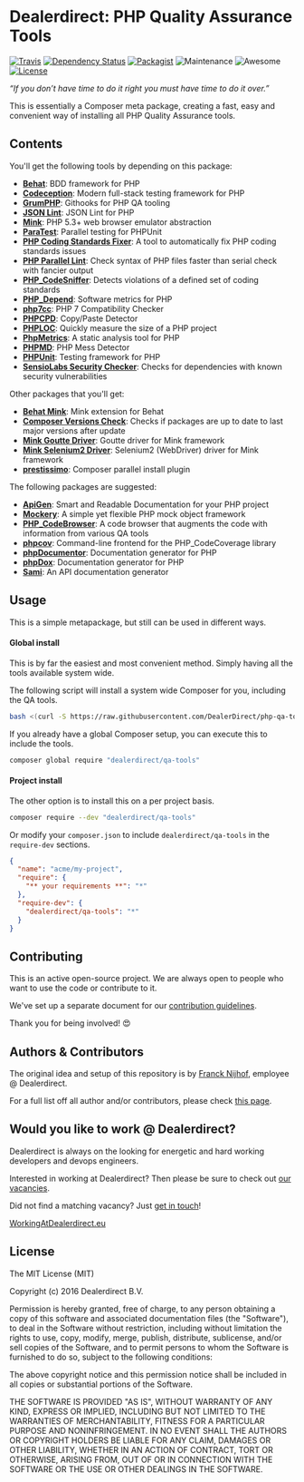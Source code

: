 # Dealerdirect: PHP Quality Assurance Tools

[![Travis](https://img.shields.io/travis/DealerDirect/php-qa-tools.svg?style=flat-square)](https://travis-ci.org/DealerDirect/php-qa-tools)
[![Dependency Status](https://www.versioneye.com/user/projects/580939a4d65a77002f5eab70/badge.svg?style=flat-square)](https://www.versioneye.com/user/projects/580939a4d65a77002f5eab70)
[![Packagist](https://img.shields.io/packagist/dt/dealerdirect/qa-tools.svg?style=flat-square)](https://packagist.org/packages/dealerdirect/qa-tools)
![Maintenance](https://img.shields.io/maintenance/yes/2016.svg?style=flat-square)
![Awesome](https://img.shields.io/badge/awesome%3F-yes-brightgreen.svg?style=flat-square)
[![License](https://img.shields.io/github/license/dealerdirect/php-qa-tools.svg?style=flat-square)](https://github.com/DealerDirect/php-qa-tools)

*“If you don’t have time to do it right you must have time to do it over.”*

This is essentially a Composer meta package, creating a fast, easy and
convenient way of installing all PHP Quality Assurance tools.

## Contents

You'll get the following tools by depending on this package:

* **[Behat]**: BDD framework for PHP
* **[Codeception]**: Modern full-stack testing framework for PHP
* **[GrumPHP]**: Githooks for PHP QA tooling
* **[JSON Lint]**: JSON Lint for PHP
* **[Mink]**: PHP 5.3+ web browser emulator abstraction
* **[ParaTest]**: Parallel testing for PHPUnit
* **[PHP Coding Standards Fixer]**: A tool to automatically fix PHP coding standards issues
* **[PHP Parallel Lint]**: Check syntax of PHP files faster than serial check with fancier output
* **[PHP_CodeSniffer]**: Detects violations of a defined set of coding standards
* **[PHP_Depend]**: Software metrics for PHP
* **[php7cc]**: PHP 7 Compatibility Checker
* **[PHPCPD]**: Copy/Paste Detector
* **[PHPLOC]**: Quickly measure the size of a PHP project
* **[PhpMetrics]**: A static analysis tool for PHP
* **[PHPMD]**: PHP Mess Detector
* **[PHPUnit]**: Testing framework for PHP
* **[SensioLabs Security Checker]**: Checks for dependencies with known security vulnerabilities

Other packages that you'll get:

* **[Behat Mink]**: Mink extension for Behat
* **[Composer Versions Check]**: Checks if packages are up to date to last major versions after update
* **[Mink Goutte Driver]**: Goutte driver for Mink framework
* **[Mink Selenium2 Driver]**: Selenium2 (WebDriver) driver for Mink framework
* **[prestissimo]**: Composer parallel install plugin

The following packages are suggested:
* **[ApiGen]**: Smart and Readable Documentation for your PHP project
* **[Mockery]**: A simple yet flexible PHP mock object framework
* **[PHP_CodeBrowser]**: A code browser that augments the code with information from various QA tools
* **[phpcov]**: Command-line frontend for the PHP_CodeCoverage library
* **[phpDocumentor]**: Documentation generator for PHP
* **[phpDox]**: Documentation generator for PHP
* **[Sami]**: An API documentation generator

[Behat]: http://behat.org
[Codeception]: http://codeception.com
[GrumPHP]: https://github.com/phpro/grumphp
[JSON Lint]: https://github.com/Seldaek/jsonlint
[Mink]: http://mink.behat.org
[ParaTest]: https://github.com/brianium/paratest
[PHP Coding Standards Fixer]: http://cs.sensiolabs.org
[PHP Parallel Lint]: https://github.com/JakubOnderka/PHP-Parallel-Lint
[PHP_CodeSniffer]: https://github.com/squizlabs/PHP_CodeSniffer
[PHP_Depend]: https://github.com/pdepend/pdepend
[php7cc]: https://github.com/sstalle/php7cc
[PHPCPD]: https://github.com/sebastianbergmann/phpcpd
[PHPLOC]: https://github.com/sebastianbergmann/phploc
[PhpMetrics]: http://www.phpmetrics.org
[PHPMD]: https://phpmd.org
[PHPUnit]: https://phpunit.de
[SensioLabs Security Checker]: https://security.sensiolabs.org

[Behat Mink]: https://github.com/Behat/MinkExtension
[Composer Versions Check]: https://github.com/Soullivaneuh/composer-versions-check
[Mink Goutte Driver]: https://github.com/minkphp/MinkGoutteDriver
[Mink Selenium2 Driver]: https://github.com/minkphp/MinkSelenium2Driver
[prestissimo]: https://github.com/hirak/prestissimo

[ApiGen]: http://www.apigen.org
[Mockery]: https://github.com/padraic/mockery
[PHP_CodeBrowser]: https://github.com/mayflower/PHP_CodeBrowser
[phpcov]: https://github.com/sebastianbergmann/phpcov
[phpDocumentor]: https://www.phpdoc.org
[phpDox]: http://phpdox.de
[Sami]: https://github.com/FriendsOfPHP/sami

## Usage

This is a simple metapackage, but still can be used in different ways.

#### Global install

This is by far the easiest and most convenient method. Simply having all the tools available system wide.

The following script will install a system wide Composer for you, including the QA tools.

```bash
bash <(curl -S https://raw.githubusercontent.com/DealerDirect/php-qa-tools/master/bin/install.sh)
```

If you already have a global Composer setup, you can execute this to include the tools.

```bash
composer global require "dealerdirect/qa-tools"
```

#### Project install

The other option is to install this on a per project basis.

```bash
composer require --dev "dealerdirect/qa-tools"
```

Or modify your `composer.json` to include `dealerdirect/qa-tools` in the `require-dev` sections.

```json
{
  "name": "acme/my-project",
  "require": {
    "** your requirements **": "*"
  },
  "require-dev": {
    "dealerdirect/qa-tools": "*"
  }
}
```

## Contributing

This is an active open-source project. We are always open to people who want to use the code or contribute to it.

We've set up a separate document for our [contribution guidelines].

Thank you for being involved! :heart_eyes:

[contribution guidelines]: https://github.com/dealerdirect/php-qa-tools/blob/master/CONTRIBUTING.md

## Authors & Contributors

The original idea and setup of this repository is by [Franck Nijhof], employee @ Dealerdirect.

For a full list off all author and/or contributors, please check [this page].

[this page]: https://github.com/dealerdirect/php-qa-tools/graphs/contributors
[Franck Nijhof]: https://github.com/frenck

## Would you like to work @ Dealerdirect?

Dealerdirect is always on the looking for energetic and hard working developers and devops engineers.

Interested in working at Dealerdirect? Then please be sure to check out [our vacancies].

Did not find a matching vacancy? Just [get in touch]!

[WorkingAtDealerdirect.eu]

[our vacancies]: http://workingatdealerdirect.eu/?post_type=vacancy&s=&department=99
[get in touch]: http://workingatdealerdirect.eu/open-sollicitatie/
[WorkingAtDealerdirect.eu]: http://www.workingatdealerdirect.eu

## License

The MIT License (MIT)

Copyright (c) 2016 Dealerdirect B.V.

Permission is hereby granted, free of charge, to any person obtaining a copy
of this software and associated documentation files (the "Software"), to deal
in the Software without restriction, including without limitation the rights
to use, copy, modify, merge, publish, distribute, sublicense, and/or sell
copies of the Software, and to permit persons to whom the Software is
furnished to do so, subject to the following conditions:

The above copyright notice and this permission notice shall be included in
all copies or substantial portions of the Software.

THE SOFTWARE IS PROVIDED "AS IS", WITHOUT WARRANTY OF ANY KIND, EXPRESS OR
IMPLIED, INCLUDING BUT NOT LIMITED TO THE WARRANTIES OF MERCHANTABILITY,
FITNESS FOR A PARTICULAR PURPOSE AND NONINFRINGEMENT.  IN NO EVENT SHALL THE
AUTHORS OR COPYRIGHT HOLDERS BE LIABLE FOR ANY CLAIM, DAMAGES OR OTHER
LIABILITY, WHETHER IN AN ACTION OF CONTRACT, TORT OR OTHERWISE, ARISING FROM,
OUT OF OR IN CONNECTION WITH THE SOFTWARE OR THE USE OR OTHER DEALINGS IN
THE SOFTWARE.
